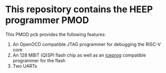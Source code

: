 # This repository contains the HEEP programmer PMOD
This PMOD pcb provides the following features:

1) An OpenOCD compatible JTAG programmer for debugging the RISC-V core
2) An 128 MBIT (Q)SPI flash chip as well as an [iceprog](https://github.com/YosysHQ/icestorm/tree/master/iceprog) compatible programmer for the flash
3) Two UARTs 

